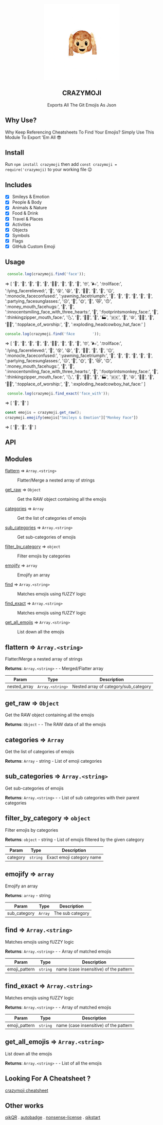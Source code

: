 <div align="center">
<p align="center"><img src="./logo.gif" align="center" /></p>
<p align="center"><h2 align="center">CRAZYMOJI</h2></p>
<p align="center"> Exports All The Git Emojis As Json
</div>


## Why Use?
Why Keep Referencing Cheatsheets To Find Your Emojis? Simply Use This Module To Export 'Em All :sunglasses:

## Install
Run `npm install crazymoji` then add `const crazymoji = require('crazymoji)` to your working file :wink:

## Includes
- [x]  Smileys & Emotion
- [x]  People & Body
- [x]  Animals & Nature
- [x]  Food & Drink
- [x]  Travel & Places
- [x]  Activities
- [x]  Objects
- [x]  Symbols
- [x]  Flags
- [x]  GitHub Custom Emoji

## Usage
```js
 console.log(crazymoji.find('face'));
```
=> [
  ':face_with_thermometer:',
  ':face_with_head_bandage:',
  ':facepunch:',
  ':facepalm:',
  ':hot_face:',
  ':man_facepalming:',
  ':fox_face:',
  ':zany_face:',
  ':cold_face:',
  ':nerd_face:',
  ':wind_face:',
  ':trollface:',
  ':lying_facerelieved:',
  ':woozy_face:',
  ':dizzy_face:',
  ':tired_face:',
  ':clown_face:',
  ':woman_facepalming:',
  ':panda_face:',
  ':dragon_face:',
  ':neutral_face:',
  ':monocle_faceconfused:',
  ':yawning_facetriumph:',
  ':cursing_face:',
  ':pouting_face:',
  ':shushing_face:',
  ':drooling_face:',
  ':vomiting_face:',
  ':sneezing_face:',
  ':partying_facesunglasses:',
  ':frowning_face:',
  ':pleading_face:',
  ':sun_with_face:',
  ':nauseated_face:',
  ':crying_cat_face:',
  ':upside_down_face:',
  ':money_mouth_facehugs:',
  ':new_moon_with_face:',
  ':full_moon_with_face:',
  ':innocentsmiling_face_with_three_hearts:',
  ':slightly_smiling_face:',
  ':footprintsmonkey_face:',
  ':slightly_frowning_face:',
  ':thinkingzipper_mouth_face:',
  ':last_quarter_moon_with_face:',
  ':first_quarter_moon_with_face:',
  ':factory_worker:',
  ':racehorse:',
  ':factory:',
  ':macedonia:',
  ':space_invader:',
  ':peace_symbol:',
  ':office_worker:',
  ':office:',
  ':man_factory_worker:',
  ':topplace_of_worship:',
  ':page_facing_up:',
  ':exploding_headcowboy_hat_face:'
]


```js 
console.log(crazymoji.find('fAce        '));

```
=> 
[
  ':face_with_thermometer:',
  ':face_with_head_bandage:',
  ':facepunch:',
  ':facepalm:',
  ':hot_face:',
  ':man_facepalming:',
  ':fox_face:',
  ':zany_face:',
  ':cold_face:',
  ':nerd_face:',
  ':wind_face:',
  ':trollface:',
  ':lying_facerelieved:',
  ':woozy_face:',
  ':dizzy_face:',
  ':tired_face:',
  ':clown_face:',
  ':woman_facepalming:',
  ':panda_face:',
  ':dragon_face:',
  ':neutral_face:',
  ':monocle_faceconfused:',
  ':yawning_facetriumph:',
  ':cursing_face:',
  ':pouting_face:',
  ':shushing_face:',
  ':drooling_face:',
  ':vomiting_face:',
  ':sneezing_face:',
  ':partying_facesunglasses:',
  ':frowning_face:',
  ':pleading_face:',
  ':sun_with_face:',
  ':nauseated_face:',
  ':crying_cat_face:',
  ':upside_down_face:',
  ':money_mouth_facehugs:',
  ':new_moon_with_face:',
  ':full_moon_with_face:',
  ':innocentsmiling_face_with_three_hearts:',
  ':slightly_smiling_face:',
  ':footprintsmonkey_face:',
  ':slightly_frowning_face:',
  ':thinkingzipper_mouth_face:',
  ':last_quarter_moon_with_face:',
  ':first_quarter_moon_with_face:',
  ':factory_worker:',
  ':racehorse:',
  ':factory:',
  ':macedonia:',
  ':space_invader:',
  ':peace_symbol:',
  ':office_worker:',
  ':office:',
  ':man_factory_worker:',
  ':topplace_of_worship:',
  ':page_facing_up:',
  ':exploding_headcowboy_hat_face:'
]

```js
 console.log(crazymoji.find_exact('face_with'));
```
=> [ ':face_with_thermometer:', ':face_with_head_bandage:' ]


```js 
const emojis = crazymoji.get_raw();
crazymoji.emojify(emojis["Smileys & Emotion"]["Monkey Face"])
```
=> [ ':see_no_evil:', ':hear_no_evil:', ':speak_no_evil:' ]


## API
## Modules

<dl>
<dt><a href="#module_flattern">flattern</a> ⇒ <code>Array.&lt;string&gt;</code></dt>
<dd><p>Flatter/Merge a nested array of strings</p>
</dd>
<dt><a href="#module_get_raw">get_raw</a> ⇒ <code>Object</code></dt>
<dd><p>Get the RAW object containing all the emojis</p>
</dd>
<dt><a href="#module_categories">categories</a> ⇒ <code>Array</code></dt>
<dd><p>Get the list of categories of emojis</p>
</dd>
<dt><a href="#module_sub_categories">sub_categories</a> ⇒ <code>Array.&lt;string&gt;</code></dt>
<dd><p>Get sub-categories of emojis</p>
</dd>
<dt><a href="#module_filter_by_category">filter_by_category</a> ⇒ <code>object</code></dt>
<dd><p>Filter emojis by categories</p>
</dd>
<dt><a href="#module_emojify">emojify</a> ⇒ <code>array</code></dt>
<dd><p>Emojify an array</p>
</dd>
<dt><a href="#module_find">find</a> ⇒ <code>Array.&lt;string&gt;</code></dt>
<dd><p>Matches emojis using fUZZY logic</p>
</dd>
<dt><a href="#module_find_exact">find_exact</a> ⇒ <code>Array.&lt;string&gt;</code></dt>
<dd><p>Matches emojis using fUZZY logic</p>
</dd>
<dt><a href="#module_get_all_emojis">get_all_emojis</a> ⇒ <code>Array.&lt;string&gt;</code></dt>
<dd><p>List down all the emojis</p>
</dd>
</dl>

<a name="module_flattern"></a>

## flattern ⇒ <code>Array.&lt;string&gt;</code>
Flatter/Merge a nested array of strings

**Returns**: <code>Array.&lt;string&gt;</code> - - Merged/Flatter array  

| Param | Type | Description |
| --- | --- | --- |
| nested_array | <code>Array.&lt;string&gt;</code> | Nested array of category/sub_category |

<a name="module_get_raw"></a>

## get\_raw ⇒ <code>Object</code>
Get the RAW object containing all the emojis

**Returns**: <code>Object</code> - - The RAW data of all the emojis  
<a name="module_categories"></a>

## categories ⇒ <code>Array</code>
Get the list of categories of emojis

**Returns**: <code>Array</code> - string - List of emoji categories  
<a name="module_sub_categories"></a>

## sub\_categories ⇒ <code>Array.&lt;string&gt;</code>
Get sub-categories of emojis

**Returns**: <code>Array.&lt;string&gt;</code> - - List of sub categories with their parent categories  
<a name="module_filter_by_category"></a>

## filter\_by\_category ⇒ <code>object</code>
Filter emojis by categories

**Returns**: <code>object</code> - string - List of emojis filtered by the given category  

| Param | Type | Description |
| --- | --- | --- |
| category | <code>string</code> | Exact emoji category name |

<a name="module_emojify"></a>

## emojify ⇒ <code>array</code>
Emojify an array

**Returns**: <code>array</code> - string  

| Param | Type | Description |
| --- | --- | --- |
| sub_category | <code>Array</code> | The sub category |

<a name="module_find"></a>

## find ⇒ <code>Array.&lt;string&gt;</code>
Matches emojis using fUZZY logic

**Returns**: <code>Array.&lt;string&gt;</code> - - Array of matched emojis  

| Param | Type | Description |
| --- | --- | --- |
| emoji_pattern | <code>string</code> | name (case insensitive) of the pattern |

<a name="module_find_exact"></a>

## find\_exact ⇒ <code>Array.&lt;string&gt;</code>
Matches emojis using fUZZY logic

**Returns**: <code>Array.&lt;string&gt;</code> - - Array of matched emojis  

| Param | Type | Description |
| --- | --- | --- |
| emoji_pattern | <code>string</code> | name (case insensitive) of the pattern |

<a name="module_get_all_emojis"></a>

## get\_all\_emojis ⇒ <code>Array.&lt;string&gt;</code>
List down all the emojis

**Returns**: <code>Array.&lt;string&gt;</code> - - List of all the emojis  


## Looking For A Cheatsheet ?
[crazymoji cheatsheet](./cheatsheet.md)

## Other works
[qikQR](https://girhub.com/deep5050/qikQR) . [autobadge](https://girhub.com/deep5050/autobadge) . [nonsense-license](https://girhub.com/deep5050/nonsense) . [qikstart](https://girhub.com/deep5050/qikstart)